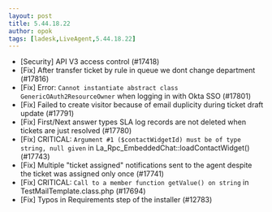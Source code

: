 ```yaml
---
layout: post
title: 5.44.18.22
author: opok
tags: [ladesk,LiveAgent,5.44.18.22]
---
```

- [Security] API V3 access control (#17418)
- [Fix] After transfer ticket by rule in queue we dont change department  (#17816)
- [Fix] Error: `Cannot instantiate abstract class GenericOAuth2ResourceOwner` when logging in with Okta SSO (#17801)
- [Fix] Failed to create visitor because of email duplicity during ticket draft update (#17791)
- [Fix] First/Next answer types SLA log records are not deleted when tickets are just resolved (#17780)
- [Fix] CRITICAL: `Argument #1 ($contactWidgetId) must be of type string, null given` in La_Rpc_EmbeddedChat::loadContactWidget() (#17743)
- [Fix] Multiple "ticket assigned" notifications sent to the agent despite the ticket was assigned only once (#17741)
- [Fix] CRITICAL: `Call to a member function getValue() on string` in TestMailTemplate.class.php (#17694)
- [Fix] Typos in Requirements step of the installer (#12783)
